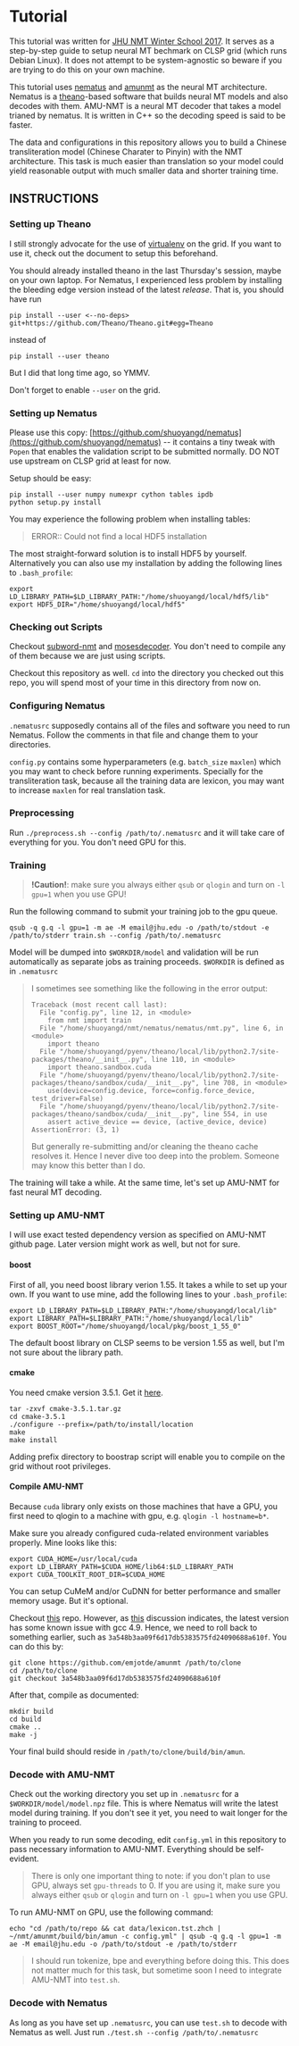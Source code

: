 # Tutorial

This tutorial was written for [JHU NMT Winter School 2017](http://statmt.org/jhu/?n=NMTWinterSchool.HomePage). It serves as a step-by-step guide to setup neural MT bechmark on CLSP grid (which runs Debian Linux). It does not attempt to be system-agnostic so beware if you are trying to do this on your own machine.

This tutorial uses [nematus](https://github.com/shuoyangd/nematus) and [amunmt](https://github.com/emjotde/amunmt) as the neural MT architecture. Nematus is a [theano](https://github.com/Theano/Theano)-based software that builds neural MT models and also decodes with them. AMU-NMT is a neural MT decoder that takes a model trianed by nematus. It is written in C++ so the decoding speed is said to be faster.

The data and configurations in this repository allows you to build a Chinese transliteration model (Chinese Charater to Pinyin) with the NMT architecture. This task is much easier than translation so your model could yield reasonable output with much smaller data and shorter training time.

INSTRUCTIONS
------------

### Setting up Theano

I still strongly advocate for the use of [virtualenv](https://virtualenv.pypa.io/en/stable/) on the grid. If you want to use it, check out the document to setup this beforehand.

You should already installed theano in the last Thursday's session, maybe on your own laptop. For Nematus, I experienced less problem by installing the bleeding edge version instead of the latest *release*. That is, you should have run

```
pip install --user <--no-deps> git+https://github.com/Theano/Theano.git#egg=Theano
```

instead of 

```
pip install --user theano
```

But I did that long time ago, so YMMV.

Don't forget to enable `--user` on the grid. 

### Setting up Nematus

Please use this copy: [https://github.com/shuoyangd/nematus](https://github.com/shuoyangd/nematus) -- it contains a tiny tweak with `Popen` that enables the validation script to be submitted normally. DO NOT use upstream on CLSP grid at least for now.

Setup should be easy:

```
pip install --user numpy numexpr cython tables ipdb
python setup.py install
```

You may experience the following problem when installing tables:

> ERROR:: Could not find a local HDF5 installation

The most straight-forward solution is to install HDF5 by yourself. Alternatively you can also use my installation by adding the following lines to `.bash_profile`:

```
export LD_LIBRARY_PATH=$LD_LIBRARY_PATH:"/home/shuoyangd/local/hdf5/lib"
export HDF5_DIR="/home/shuoyangd/local/hdf5"
```

### Checking out Scripts

Checkout [subword-nmt](https://github.com/rsennrich/subword-nmt) and [mosesdecoder](https://github.com/moses-smt/mosesdecoder). You don't need to compile any of them because we are just using scripts.

Checkout this repository as well. `cd` into the directory you checked out this repo, you will spend most of your time in this directory from now on.

### Configuring Nematus

`.nematusrc` supposedly contains all of the files and software you need to run Nematus. Follow the comments in that file and change them to your directories.

`config.py` contains some hyperparameters (e.g. `batch_size` `maxlen`) which you may want to check before running experiments. Specially for the transliteration task, because all the training data are lexicon, you may want to increase `maxlen` for real translation task.

### Preprocessing

Run `./preprocess.sh --config /path/to/.nematusrc` and it will take care of everything for you. You don't need GPU for this.

### Training

> **!Caution!**: make sure you always either `qsub` or `qlogin` and turn on `-l gpu=1` when you use GPU!

Run the following command to submit your training job to the gpu queue.

```
qsub -q g.q -l gpu=1 -m ae -M email@jhu.edu -o /path/to/stdout -e /path/to/stderr train.sh --config /path/to/.nematusrc
```

Model will be dumped into `$WORKDIR/model` and validation will be run automatically as separate jobs as training proceeds. `$WORKDIR` is defined as in `.nematusrc`

> I sometimes see something like the following in the error output:
> 
> ```
> Traceback (most recent call last):
>   File "config.py", line 12, in <module>
>     from nmt import train
>   File "/home/shuoyangd/nmt/nematus/nematus/nmt.py", line 6, in <module>
>     import theano
>   File "/home/shuoyangd/pyenv/theano/local/lib/python2.7/site-packages/theano/__init__.py", line 110, in <module>
>     import theano.sandbox.cuda
>   File "/home/shuoyangd/pyenv/theano/local/lib/python2.7/site-packages/theano/sandbox/cuda/__init__.py", line 708, in <module>
>     use(device=config.device, force=config.force_device, test_driver=False)
>   File "/home/shuoyangd/pyenv/theano/local/lib/python2.7/site-packages/theano/sandbox/cuda/__init__.py", line 554, in use
>     assert active_device == device, (active_device, device)
> AssertionError: (3, 1)
> ```
>
> But generally re-submitting and/or cleaning the theano cache resolves it. Hence I never dive too deep into the problem. Someone may know this better than I do.

The training will take a while. At the same time, let's set up AMU-NMT for fast neural MT decoding.

### Setting up AMU-NMT

I will use exact tested dependency version as specified on AMU-NMT github page. Later version might work as well, but not for sure.

#### boost

First of all, you need boost library verion 1.55. It takes a while to set up your own. If you want to use mine, add the following lines to your `.bash_profile`: 

```
export LD_LIBRARY_PATH=$LD_LIBRARY_PATH:"/home/shuoyangd/local/lib"
export LIBRARY_PATH=$LIBRARY_PATH:"/home/shuoyangd/local/lib"
export BOOST_ROOT="/home/shuoyangd/local/pkg/boost_1_55_0"
```

The default boost library on CLSP seems to be version 1.55 as well, but I'm not sure about the library path.

#### cmake

You need cmake version 3.5.1. Get it [here](https://cmake.org/files/). 

```
tar -zxvf cmake-3.5.1.tar.gz
cd cmake-3.5.1
./configure --prefix=/path/to/install/location
make
make install
```

Adding prefix directory to boostrap script will enable you to compile on the grid without root privileges.

#### Compile AMU-NMT

Because `cuda` library only exists on those machines that have a GPU, you first need to qlogin to a machine with gpu, e.g. `qlogin -l hostname=b*`.

Make sure you already configured cuda-related environment variables properly. Mine looks like this:

```
export CUDA_HOME=/usr/local/cuda
export LD_LIBRARY_PATH=$CUDA_HOME/lib64:$LD_LIBRARY_PATH
export CUDA_TOOLKIT_ROOT_DIR=$CUDA_HOME
```

You can setup CuMeM and/or CuDNN for better performance and smaller memory usage. But it's optional.

Checkout [this](https://github.com/emjotde/amunmt) repo. However, as [this](https://github.com/emjotde/amunmt/issues/22) discussion indicates, the latest version has some known issue with gcc 4.9. Hence, we need to roll back to something earlier, such as `3a548b3aa09f6d17db5383575fd24090688a610f`. You can do this by:

```
git clone https://github.com/emjotde/amunmt /path/to/clone
cd /path/to/clone
git checkout 3a548b3aa09f6d17db5383575fd24090688a610f
```

After that, compile as documented:

```
mkdir build
cd build
cmake ..
make -j
```

Your final build should reside in `/path/to/clone/build/bin/amun`.

### Decode with AMU-NMT

Check out the working directory you set up in `.nematusrc` for a `$WORKDIR/model/model.npz` file. This is where Nematus will write the latest model during training. If you don't see it yet, you need to wait longer for the training to proceed.

When you ready to run some decoding, edit `config.yml` in this repository to pass necessary information to AMU-NMT. Everything should be self-evident.

> There is only one important thing to note: if you don't plan to use GPU, always set `gpu-threads` to 0. If you are using it, make sure you always either `qsub` or `qlogin` and turn on `-l gpu=1` when you use GPU.

To run AMU-NMT on GPU, use the following command:

```
echo "cd /path/to/repo && cat data/lexicon.tst.zhch | ~/nmt/amunmt/build/bin/amun -c config.yml" | qsub -q g.q -l gpu=1 -m ae -M email@jhu.edu -o /path/to/stdout -e /path/to/stderr
```

> I should run tokenize, bpe and everything before doing this. This does not matter much for this task, but sometime soon I need to integrate AMU-NMT into `test.sh`.

### Decode with Nematus

As long as you have set up `.nematusrc`, you can use `test.sh` to decode with Nematus as well. Just run `./test.sh --config /path/to/.nematusrc`


